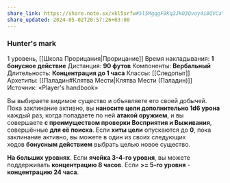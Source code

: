 ```yaml
---
share_link: https://share.note.sx/xkl5srfw#5l5MgqgF9Kq2JkO3Qvoy4i8QVCaYezTD6PHHQiRlO8I
share_updated: 2024-05-02T20:57:26+03:00
---
```

### Hunter's mark
1 уровень, [[Школа Прорицания|Прорицание]]
Время накладывания: **1 бонусное действие**
Дистанция: **90 футов**
Компоненты: **Вербальный**
Длительность: **Концентрация до 1 часа**
Классы: [[Следопыт]]
Архетипы: [[Паладин#Клятва Мести|Клятва Мести (Паладин)]]
Источник: «Player's handbook»

Вы выбираете видимое существо и объявляете его своей добычей. Пока заклинание активно, вы **наносите цели дополнительно 1d6 урона** каждый раз, когда попадаете по ней **атакой оружием**, и вы совершаете **с преимуществом проверки Восприятия и Выживания**, совершённые **для её поиска**. Если **хиты цели** опускаются до **0**, пока заклинание активно, вы можете в один из своих следующих ходов **бонусным действием** выбрать целью новое существо.

**На больших уровнях**. Если **ячейка 3-4-го уровня**, вы можете поддерживать **концентрацию 8 часов**. Если **>= 5-го уровня** - **концентрацию 24 часа**.